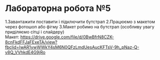 # Лабораторна робота №5
1.Завантажити поставити і підключити бутстрап
2.Працюємо з макетом через фотошоп або фігму
3.Макет робимо на бутстрап (особливу увагу приділяємо сітці і слайдеру)
<br>Макет: https://drive.google.com/file/d/0BwBfrN8CZK-8cnFkdFFJaFExeTA/view?fbclid=IwAR1ywWWkY4sM6N0QFzLmdUesAucKFTsV-9h_pNaz-Q-v8Q_VVhkdE4G9jRo
